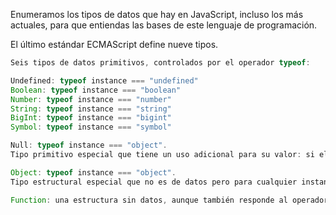 Enumeramos los tipos de datos que hay en JavaScript, incluso los más actuales, para que entiendas las bases de este lenguaje de programación.

El último estándar ECMAScript define nueve tipos.
```Javascript
Seis tipos de datos primitivos, controlados por el operador typeof:

Undefined: typeof instance === "undefined"
Boolean: typeof instance === "boolean"
Number: typeof instance === "number"
String: typeof instance === "string"
BigInt: typeof instance === "bigint"
Symbol: typeof instance === "symbol"

Null: typeof instance === "object".
Tipo primitivo especial que tiene un uso adicional para su valor: si el objeto no se hereda, se muestra null;

Object: typeof instance === "object".
Tipo estructural especial que no es de datos pero para cualquier instancia de objeto construido que también se utiliza como estructuras de datos: new Object, new Array, new Map, new Set, new WeakMap, new WeakSet, new Date y casi todo lo hecho con la palabra clave new;

Function: una estructura sin datos, aunque también responde al operador typeof: typeof instance === "function". Esta simplemente es una forma abreviada para funciones, aunque cada constructor de funciones se deriva del constructor Object.
